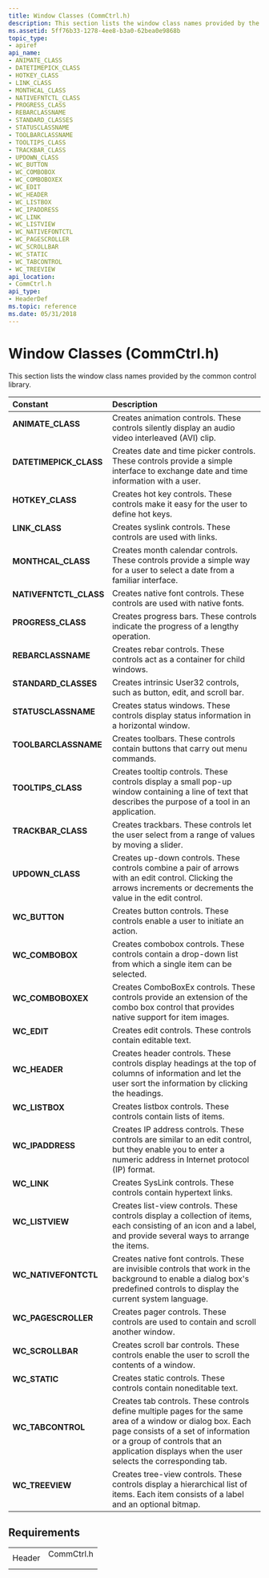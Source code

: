 ```yaml
---
title: Window Classes (CommCtrl.h)
description: This section lists the window class names provided by the common control library.
ms.assetid: 5ff76b33-1278-4ee8-b3a0-62bea0e9868b
topic_type:
- apiref
api_name:
- ANIMATE_CLASS
- DATETIMEPICK_CLASS
- HOTKEY_CLASS
- LINK_CLASS
- MONTHCAL_CLASS
- NATIVEFNTCTL_CLASS
- PROGRESS_CLASS
- REBARCLASSNAME
- STANDARD_CLASSES
- STATUSCLASSNAME
- TOOLBARCLASSNAME
- TOOLTIPS_CLASS
- TRACKBAR_CLASS
- UPDOWN_CLASS
- WC_BUTTON
- WC_COMBOBOX
- WC_COMBOBOXEX
- WC_EDIT
- WC_HEADER
- WC_LISTBOX
- WC_IPADDRESS
- WC_LINK
- WC_LISTVIEW
- WC_NATIVEFONTCTL
- WC_PAGESCROLLER
- WC_SCROLLBAR
- WC_STATIC
- WC_TABCONTROL
- WC_TREEVIEW
api_location:
- CommCtrl.h
api_type:
- HeaderDef
ms.topic: reference
ms.date: 05/31/2018
---
```


# Window Classes (CommCtrl.h)

This section lists the window class names provided by the common control library.



| Constant                                                                                                                                                                     | Description                                                                                                                                                                                                                                                    |
|:-----------------------------------------------------------------------------------------------------------------------------------------------------------------------------|:---------------------------------------------------------------------------------------------------------------------------------------------------------------------------------------------------------------------------------------------------------------|
| <span id="ANIMATE_CLASS"></span><span id="animate_class"></span><dl> <dt>**ANIMATE\_CLASS**</dt> </dl>                | Creates animation controls. These controls silently display an audio video interleaved (AVI) clip.<br/>                                                                                                                                                  |
| <span id="DATETIMEPICK_CLASS"></span><span id="datetimepick_class"></span><dl> <dt>**DATETIMEPICK\_CLASS**</dt> </dl> | Creates date and time picker controls. These controls provide a simple interface to exchange date and time information with a user. <br/>                                                                                                                |
| <span id="HOTKEY_CLASS"></span><span id="hotkey_class"></span><dl> <dt>**HOTKEY\_CLASS**</dt> </dl>                   | Creates hot key controls. These controls make it easy for the user to define hot keys. <br/>                                                                                                                                                             |
| <span id="LINK_CLASS"></span><span id="link_class"></span><dl> <dt>**LINK\_CLASS**</dt> </dl>                         | Creates syslink controls. These controls are used with links. <br/>                                                                                                                                                                                      |
| <span id="MONTHCAL_CLASS"></span><span id="monthcal_class"></span><dl> <dt>**MONTHCAL\_CLASS**</dt> </dl>             | Creates month calendar controls. These controls provide a simple way for a user to select a date from a familiar interface. <br/>                                                                                                                        |
| <span id="NATIVEFNTCTL_CLASS"></span><span id="nativefntctl_class"></span><dl> <dt>**NATIVEFNTCTL\_CLASS**</dt> </dl> | Creates native font controls. These controls are used with native fonts. <br/>                                                                                                                                                                           |
| <span id="PROGRESS_CLASS"></span><span id="progress_class"></span><dl> <dt>**PROGRESS\_CLASS**</dt> </dl>             | Creates progress bars. These controls indicate the progress of a lengthy operation.<br/>                                                                                                                                                                 |
| <span id="REBARCLASSNAME"></span><span id="rebarclassname"></span><dl> <dt>**REBARCLASSNAME**</dt> </dl>              | Creates rebar controls. These controls act as a container for child windows. <br/>                                                                                                                                                                       |
| <span id="STANDARD_CLASSES"></span><span id="standard_classes"></span><dl> <dt>**STANDARD\_CLASSES**</dt> </dl>       | Creates intrinsic User32 controls, such as button, edit, and scroll bar.<br/>                                                                                                                                                                            |
| <span id="STATUSCLASSNAME"></span><span id="statusclassname"></span><dl> <dt>**STATUSCLASSNAME**</dt> </dl>           | Creates status windows. These controls display status information in a horizontal window.<br/>                                                                                                                                                           |
| <span id="TOOLBARCLASSNAME"></span><span id="toolbarclassname"></span><dl> <dt>**TOOLBARCLASSNAME**</dt> </dl>        | Creates toolbars. These controls contain buttons that carry out menu commands. <br/>                                                                                                                                                                     |
| <span id="TOOLTIPS_CLASS"></span><span id="tooltips_class"></span><dl> <dt>**TOOLTIPS\_CLASS**</dt> </dl>             | Creates tooltip controls. These controls display a small pop-up window containing a line of text that describes the purpose of a tool in an application.<br/>                                                                                            |
| <span id="TRACKBAR_CLASS"></span><span id="trackbar_class"></span><dl> <dt>**TRACKBAR\_CLASS**</dt> </dl>             | Creates trackbars. These controls let the user select from a range of values by moving a slider. <br/>                                                                                                                                                   |
| <span id="UPDOWN_CLASS"></span><span id="updown_class"></span><dl> <dt>**UPDOWN\_CLASS**</dt> </dl>                   | Creates up-down controls. These controls combine a pair of arrows with an edit control. Clicking the arrows increments or decrements the value in the edit control. <br/>                                                                                |
| <span id="WC_BUTTON"></span><span id="wc_button"></span><dl> <dt>**WC\_BUTTON**</dt> </dl>                            | Creates button controls. These controls enable a user to initiate an action.<br/>                                                                                                                                                                        |
| <span id="WC_COMBOBOX"></span><span id="wc_combobox"></span><dl> <dt>**WC\_COMBOBOX**</dt> </dl>                      | Creates combobox controls. These controls contain a drop-down list from which a single item can be selected. <br/>                                                                                                                                       |
| <span id="WC_COMBOBOXEX"></span><span id="wc_comboboxex"></span><dl> <dt>**WC\_COMBOBOXEX**</dt> </dl>                | Creates ComboBoxEx controls. These controls provide an extension of the combo box control that provides native support for item images. <br/>                                                                                                            |
| <span id="WC_EDIT"></span><span id="wc_edit"></span><dl> <dt>**WC\_EDIT**</dt> </dl>                                  | Creates edit controls. These controls contain editable text. <br/>                                                                                                                                                                                       |
| <span id="WC_HEADER"></span><span id="wc_header"></span><dl> <dt>**WC\_HEADER**</dt> </dl>                            | Creates header controls. These controls display headings at the top of columns of information and let the user sort the information by clicking the headings. <br/>                                                                                      |
| <span id="WC_LISTBOX"></span><span id="wc_listbox"></span><dl> <dt>**WC\_LISTBOX**</dt> </dl>                         | Creates listbox controls. These controls contain lists of items. <br/>                                                                                                                                                                                   |
| <span id="WC_IPADDRESS"></span><span id="wc_ipaddress"></span><dl> <dt>**WC\_IPADDRESS**</dt> </dl>                   | Creates IP address controls. These controls are similar to an edit control, but they enable you to enter a numeric address in Internet protocol (IP) format. <br/>                                                                                       |
| <span id="WC_LINK"></span><span id="wc_link"></span><dl> <dt>**WC\_LINK**</dt> </dl>                                  | Creates SysLink controls. These controls contain hypertext links.<br/>                                                                                                                                                                                   |
| <span id="WC_LISTVIEW"></span><span id="wc_listview"></span><dl> <dt>**WC\_LISTVIEW**</dt> </dl>                      | Creates list-view controls. These controls display a collection of items, each consisting of an icon and a label, and provide several ways to arrange the items.<br/>                                                                                    |
| <span id="WC_NATIVEFONTCTL"></span><span id="wc_nativefontctl"></span><dl> <dt>**WC\_NATIVEFONTCTL**</dt> </dl>       | Creates native font controls. These are invisible controls that work in the background to enable a dialog box's predefined controls to display the current system language.<br/>                                                                         |
| <span id="WC_PAGESCROLLER"></span><span id="wc_pagescroller"></span><dl> <dt>**WC\_PAGESCROLLER**</dt> </dl>          | Creates pager controls. These controls are used to contain and scroll another window. <br/>                                                                                                                                                              |
| <span id="WC_SCROLLBAR"></span><span id="wc_scrollbar"></span><dl> <dt>**WC\_SCROLLBAR**</dt> </dl>                   | Creates scroll bar controls. These controls enable the user to scroll the contents of a window.<br/>                                                                                                                                                     |
| <span id="WC_STATIC"></span><span id="wc_static"></span><dl> <dt>**WC\_STATIC**</dt> </dl>                            | Creates static controls. These controls contain noneditable text. <br/>                                                                                                                                                                                  |
| <span id="WC_TABCONTROL"></span><span id="wc_tabcontrol"></span><dl> <dt>**WC\_TABCONTROL**</dt> </dl>                | Creates tab controls. These controls define multiple pages for the same area of a window or dialog box. Each page consists of a set of information or a group of controls that an application displays when the user selects the corresponding tab.<br/> |
| <span id="WC_TREEVIEW"></span><span id="wc_treeview"></span><dl> <dt>**WC\_TREEVIEW**</dt> </dl>                      | Creates tree-view controls. These controls display a hierarchical list of items. Each item consists of a label and an optional bitmap.<br/>                                                                                                              |



## Requirements



|                   |                                                                                       |
|-------------------|---------------------------------------------------------------------------------------|
| Header<br/> | <dl> <dt>CommCtrl.h</dt> </dl> |



 

 





